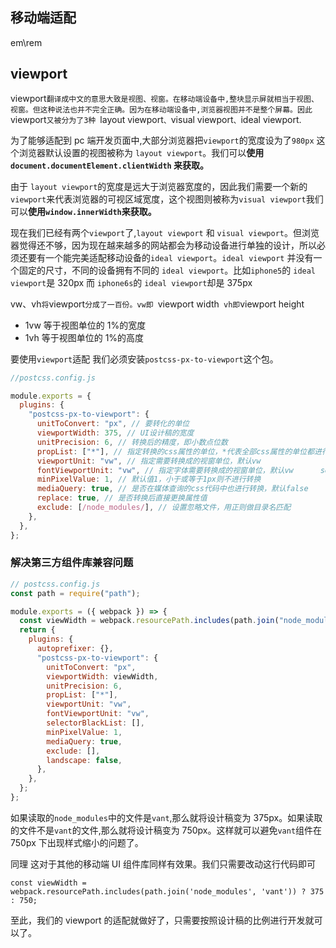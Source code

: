 ## 移动端适配

em\rem

## viewport

viewport`翻译成中文的意思大致是视图、视窗。在移动端设备中,整块显示屏就相当于视图、视窗。但这种说法也并不完全正确。因为在移动端设备中,浏览器视图并不是整个屏幕。因此`viewport`又被分为了3种 `layout viewport`、`visual viewport`、`ideal viewport.

为了能够适配到 pc 端开发页面中,大部分浏览器把`viewport`的宽度设为了`980px` 这个浏览器默认设置的视图被称为 `layout viewport`。我们可以**使用`document.documentElement.clientWidth` 来获取。**

由于 `layout viewport`的宽度是远大于浏览器宽度的，因此我们需要一个新的`viewport`来代表浏览器的可视区域宽度，这个视图则被称为`visual viewport`我们可以**使用`window.innerWidth`来获取。**

现在我们已经有两个`viewport`了,`layout viewport` 和 `visual viewport`。但浏览器觉得还不够，因为现在越来越多的网站都会为移动设备进行单独的设计，所以必须还要有一个能完美适配移动设备的`ideal viewport`。`ideal viewport` 并没有一个固定的尺寸，不同的设备拥有不同的 `ideal viewport`。比如`iphone5`的 `ideal viewport`是 320px 而 `iphone6s`的 `ideal viewport`却是 375px

vw、vh`将`viewport`分成了一百份。vw即 `viewport width` vh即`viewport height

- 1vw 等于视图单位的 1%的宽度
- 1vh 等于视图单位的 1%的高度

要使用`viewport`适配 我们必须安装`postcss-px-to-viewport`这个包。

```javascript
//postcss.config.js

module.exports = {
  plugins: {
    "postcss-px-to-viewport": {
      unitToConvert: "px", // 要转化的单位
      viewportWidth: 375, // UI设计稿的宽度
      unitPrecision: 6, // 转换后的精度，即小数点位数
      propList: ["*"], // 指定转换的css属性的单位，*代表全部css属性的单位都进行转换
      viewportUnit: "vw", // 指定需要转换成的视窗单位，默认vw
      fontViewportUnit: "vw", // 指定字体需要转换成的视窗单位，默认vw      selectorBlackList: ["wrap"], // 指定不转换为视窗单位的类名，
      minPixelValue: 1, // 默认值1，小于或等于1px则不进行转换
      mediaQuery: true, // 是否在媒体查询的css代码中也进行转换，默认false
      replace: true, // 是否转换后直接更换属性值
      exclude: [/node_modules/], // 设置忽略文件，用正则做目录名匹配
    },
  },
};
```

### 解决第三方组件库兼容问题

```javascript
// postcss.config.js
const path = require("path");

module.exports = ({ webpack }) => {
  const viewWidth = webpack.resourcePath.includes(path.join("node_modules", "vant")) ? 375 : 750;
  return {
    plugins: {
      autoprefixer: {},
      "postcss-px-to-viewport": {
        unitToConvert: "px",
        viewportWidth: viewWidth,
        unitPrecision: 6,
        propList: ["*"],
        viewportUnit: "vw",
        fontViewportUnit: "vw",
        selectorBlackList: [],
        minPixelValue: 1,
        mediaQuery: true,
        exclude: [],
        landscape: false,
      },
    },
  };
};
```

如果读取的`node_modules`中的文件是`vant`,那么就将设计稿变为 375px。如果读取的文件不是`vant`的文件,那么就将设计稿变为 750px。这样就可以避免`vant`组件在 750px 下出现样式缩小的问题了。

同理 这对于其他的移动端 UI 组件库同样有效果。我们只需要改动这行代码即可

```
const viewWidth = webpack.resourcePath.includes(path.join('node_modules', 'vant')) ? 375 : 750;
```

至此，我们的 viewport 的适配就做好了，只需要按照设计稿的比例进行开发就可以了。
